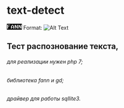 # text-detect
![GitHub Logo](/img/fann.png)
Format: ![Alt Text](url)

## Тест распознование текста,  
###### для реализации нужен php 7;  
###### библиотека fann и gd;  
###### драйвер для работы sqllite3.

